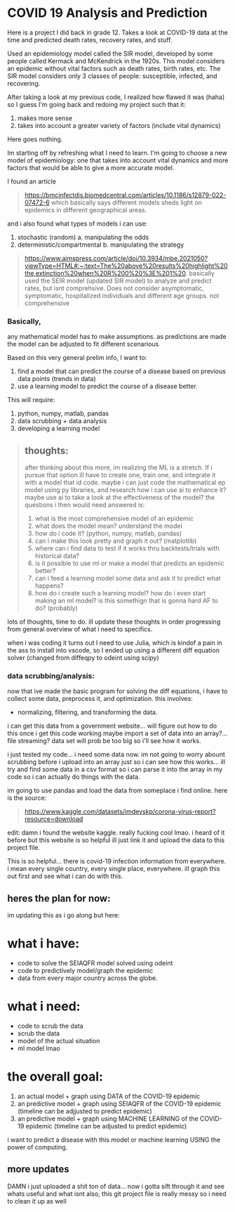 # COVID 19 Analysis and Prediction
 Here is a project I did back in grade 12. Takes a look at COVID-19 data at the time and predicted death rates, recovery rates, and stuff.

Used an epidemiology model called the SIR model, developed by some people called Kermack and McKendrick in the 1920s. This model considers an epidemic without vital factors such as death rates, birth rates, etc. The SIR model considers only 3 classes of people: susceptible, infected, and recovering.
 
After taking a look at my previous code, I realized how flawed it was (haha) so I guess I'm going back and redoing my project such that it:
1. makes more sense
2. takes into account a greater variety of factors (include vital dynamics)

Here goes nothing.

Im starting off by refreshing what I need to learn. I'm going to choose a new model of epidemiology: one that takes into account vital dynamics and more factors that would be able to give a more accurate model.

I found an article
> https://bmcinfectdis.biomedcentral.com/articles/10.1186/s12879-022-07472-6
> which basically says different models sheds light on epidemics in different geographical areas.

and i also found what types of models i can use:
1. stochastic (random)
   a. manipulating the odds
2. deterministic/compartmental
   b. manipulating the strategy
> https://www.aimspress.com/article/doi/10.3934/mbe.2021050?viewType=HTML#:~:text=The%20above%20results%20highlight%20the,extinction%20when%20R%200%20%3E%201%20.
> basically used the SEIR model (updated SIR model) to analyze and predict rates, but isnt comprehsive. Does not consider asymptomatic, symptomatic, hospitalized individuals and different age groups.
> not comprehensive

### Basically,
any mathematical model has to make assumptions. as predictions are made the model can be adjusted to fit different scenarious

Based on this very general prelim info, I want to:
1. find a model that can predict the course of a disease based on previous data points (trends in data)
2. use a learning model to predict the course of a disease better.

This will require:
1. python, numpy, matlab, pandas
2. data scrubbing + data analysis
3. developing a learning model

> ## thoughts:
> after thinking about this more, im realizing the ML is a stretch. If i pursue that option ill have to create one, train one, and integrate it with a model that id code.
> maybe i can just code the mathematical ep model using py libraries, and research how i can use ai to enhance it?
> maybe use ai to take a look at the effectiveness of the model?
> the questions i then would need answered is:
> 1. what is the most comprehensive model of an epidemic
> 2. what does the model mean? understand the model
> 3. how do i code it? (python, numpy, matlab, pandas)
> 4. can i make this look pretty and graph it out? (matplotlib)
> 5. where can i find data to test if it works thru backtests/trials with historical data?
> 6. is it possible to use ml or make a model that predicts an epidemic better?
> 7. can i feed a learning model some data and ask it to predict what happens?
> 8. how do i create such a learning model? how do i even start making an ml model? is this somethign that is gonna hard AF to do? (probably)

lots of thoughts, time to do. ill update these thoughts in order progressing from general overview of what i need to specifics.

when i was coding it turns out I need to use Julia, which is kindof a pain in the ass to install into vscode, so I ended up using a different diff equation solver (changed from diffeqpy to odeint using scipy)

### data scrubbing/analysis:

now that ive made the basic program for solving the diff equations, i have to collect some data, preprocess it, and optimization.
this involves:
- normalizing, filtering, and transforming the data.

i can get this data from a government website... will figure out how to do this once i get this code working
maybe import a set of data into an array?... file streaming? data set will prob be too big so i'll see how it works.

i just tested my code... i need some data now. im not going to worry abount scrubbing before i upload into an array just so i can see how this works... ill try and find some data in a csv format so i can parse it into the array in my code so i can actually do things with the data.

im going to use pandas and load the data from someplace i find online. here is the source: 
> https://www.kaggle.com/datasets/imdevskp/corona-virus-report?resource=download

edit: damn i found the website kaggle. really fucking cool lmao. i heard of it before but this website is so helpful ill just link it and upload the data to this project file.

This is so helpful... there is covid-19 infection information from everywhere. i mean every single country, every single place, everywhere. ill graph this out first and see what i can do with this.

## heres the plan for now:
im updating this as i go along but here:

# what i have:
- code to solve the SEIAQFR model solved using odeint
- code to predictively model/graph the epidemic
- data from every major country across the globe.

# what i need:
- code to scrub the data
- scrub the data
- model of the actual situation
- ml model lmao

# the overall goal:
1. an actual model + graph using DATA of the COVID-19 epidemic
2. an predictive model + graph using SEIAQFR of the COVID-19 epidemic (timeline can be adjjusted to predict epidemic)
3. an predictive model + graph using MACHINE LEARNING of the COVID-19 epidemic (timeline can be adjusted to predict epidemic)

i want to predict a disease with this model or machine learning USING the power of computing.

## more updates

DAMN i just uploaded a shit ton of data... now i gotta sift through it and see whats useful and what isnt
also, this git project file is really messy so i need to clean it up as well
